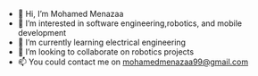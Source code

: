 - 👋 Hi, I’m Mohamed Menazaa
- 👀 I’m interested in software engineering,robotics, and mobile development
- 🌱 I’m currently learning electrical engineering
- 💞️ I’m looking to collaborate on robotics projects
- 📫 You could contact me on mohamedmenazaa99@gmail.com


